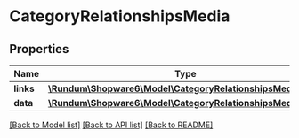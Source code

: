 # CategoryRelationshipsMedia

## Properties
Name | Type | Description | Notes
------------ | ------------- | ------------- | -------------
**links** | [**\Rundum\Shopware6\Model\CategoryRelationshipsMediaLinks**](CategoryRelationshipsMediaLinks.md) |  | [optional] 
**data** | [**\Rundum\Shopware6\Model\CategoryRelationshipsMediaData**](CategoryRelationshipsMediaData.md) |  | [optional] 

[[Back to Model list]](../../README.md#documentation-for-models) [[Back to API list]](../../README.md#documentation-for-api-endpoints) [[Back to README]](../../README.md)

